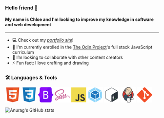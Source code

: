 ### Hello friend 👋
#### My name is Chloe and I'm looking to improve my knowledge in software and web development

***
- 💻 Check out my _[portfolio site](https://ghost-goblin.github.io/chloeurisohn)_!
- 🌱 I'm currently enrolled in the [The Odin Project](https://github.com/TheOdinProject)'s full stack JavaScript curriculum
- 👯 I’m looking to collaborate with other content creators
- ⚡ Fun fact: I love crafting and drawing

### 🛠 Languages & Tools

<div float="left">
  <img src="https://raw.githubusercontent.com/devicons/devicon/master/icons/html5/html5-original.svg" alt="HTML" width="50" />
  <img src="https://raw.githubusercontent.com/devicons/devicon/master/icons/css3/css3-original.svg" alt="CSS" width="50" />
  <img src="https://raw.githubusercontent.com/devicons/devicon/master/icons/bootstrap/bootstrap-original.svg" alt="Bootstrap" width="50" />
  <img src="https://raw.githubusercontent.com/devicons/devicon/master/icons/sass/sass-original.svg" alt="SASS" width="50" />
  <img src="https://raw.githubusercontent.com/devicons/devicon/master/icons/javascript/javascript-original.svg" alt="JavaScript" width="50" />
  <img src="https://raw.githubusercontent.com/devicons/devicon/master/icons/webpack/webpack-original.svg" alt="Webpack" width="50" />
  <img src="https://raw.githubusercontent.com/devicons/devicon/master/icons/bash/bash-original.svg" alt="Bash" width="50" />
  <img src="https://raw.githubusercontent.com/devicons/devicon/master/icons/jenkins/jenkins-original.svg" alt="Jenkins" width="50" />
  <img src="https://raw.githubusercontent.com/devicons/devicon/master/icons/git/git-original.svg" alt="Git" width="50" />
</div>


![Anurag's GitHub stats](https://github-readme-stats.vercel.app/api?username=ghost-goblin&show_icons=true&theme=radical)
